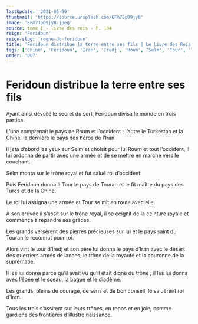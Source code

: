 ```yaml
---
lastUpdate: '2021-05-09'
thumbnail: 'https://source.unsplash.com/EFm7JpD9jy8'
image: 'EFm7JpD9jy8.jpeg'
source: tome I - livre des rois - P. 104
reign: 'Feridoun'
reign-slug: 'regne-de-feridoun'
title: 'Feridoun distribue la terre entre ses fils | Le Livre des Rois | Shâhnâmeh'
tags: ['Chine', 'Feridoun', 'Iran', 'Iredj', 'Roum', 'Selm', 'Tour', 'Touran', 'Turcs', 'Turkestan']
order: '007'
---
```


# Feridoun distribue la terre entre ses fils

Ayant ainsi dévoilé le secret du sort, Feridoun divisa le monde en trois parties.

L’une comprenait le pays de Roum et l’occident ; l’autre le Turkestan et la Chine, la dernière le pays des héros de l’Iran.

Il jeta d’abord les yeux sur Selm et choisit pour lui Roum et tout l’occident, il lui ordonna de partir avec une armée et de se mettre en marche vers le couchant.

Selm monta sur le trône royal et fut salué roi d’occident.

Puis Feridoun donna à Tour le pays de Touran et le fit maître du pays des Turcs et de la Chine.

Le roi lui assigna une armée et Tour se mit en route avec elle.

À son arrivée il s’assit sur le trône royal, il se ceignit de la ceinture royale et commença à répandre ses grâces.

Les grands versèrent des pierres précieuses sur lui et le pays saint du Touran le reconnut pour roi.

Alors vint le tour d’Iredj et son père lui donna le pays d’Iran avec le désert des guerriers armés de lances, le trône de la royauté et la couronne de la suprématie.

Il les lui donna parce qu’il avait vu qu’il était digne du trône ; il les lui donna avec l’épée et le sceau, la bague et le diadème.

Les grands, pleins de courage, de sens et de bon conseil, le saluèrent roi d’Iran.

Tous les trois s’assirent sur leurs trônes, en repos et en joie, comme gardiens des frontières d’illustre naissance.
